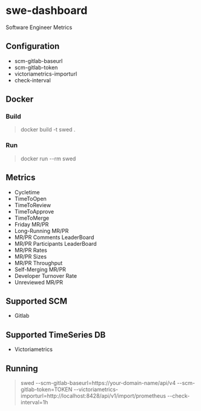 # swe-dashboard
Software Engineer Metrics

## Configuration

* scm-gitlab-baseurl
* scm-gitlab-token
* victoriametrics-importurl
* check-interval

## Docker

### Build

> docker build -t swed .

### Run

> docker run --rm swed

## Metrics

* Cycletime
* TimeToOpen
* TimeToReview
* TimeToApprove
* TimeToMerge
* Friday MR/PR
* Long-Running MR/PR
* MR/PR Comments LeaderBoard
* MR/PR Participants LeaderBoard
* MR/PR Rates
* MR/PR Sizes
* MR/PR Throughput
* Self-Merging MR/PR
* Developer Turnover Rate
* Unreviewed MR/PR

## Supported SCM

* Gitlab

## Supported TimeSeries DB

* Victoriametrics

## Running

> swed --scm-gitlab-baseurl=https://your-domain-name/api/v4 --scm-gitlab-token=TOKEN --victoriametrics-importurl=http://localhost:8428/api/v1/import/prometheus --check-interval=1h